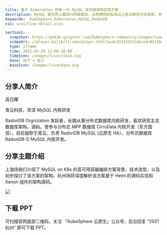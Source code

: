 ```yaml
---
title: 基于 Kubernetes 的新一代 MySQL 高可用架构实现方案
description: MySQL 是世界上最流行的数据库，从物理机到私有云公有云都有它的身影，但是基于 K8s 的 MySQL 高可用集群还是一片处女地。RadonDB MySQL 是基于 MySQL 的高可用、云原生的解决方案，在容器化方面进行了一些探索，支持主从秒级切换，确保业务高可用。主节点发生故障时，集群自动响应并选出新的主节点，从节点发生故障可自动重建并与主节点保持一致。
keywords:  KubeSphere,Kubernetes,MySQL,RadonDB
css: scss/live-detail.scss

section1:
  snapshot: https://pek3b.qingstor.com/kubesphere-community/images/luanxiaofan-hangzhou.jpeg
  videoUrl: //player.bilibili.com/player.html?aid=333433521&bvid=BV1YA41137MQ&cid=347162028&page=1&high_quality=1
  type: iframe
  time: 2021-05-29 13:00-18:00
  timeIcon: /images/live/clock.svg
  base: 线下 + 线上
  baseIcon: /images/live/base.svg
---
```


## 分享人简介

高日耀

青云科技，资深 MySQL 内核研发

RadonDB Orgnization 发起者，长期从事分布式数据库内核研发，喜欢研究主流数据库架构，源码。曾参与分布式 MPP 数据库 CirroData 内核开发（东方国信）。目前就职于青云，负责 RadonDB MySQL (云原生 HA）、分布式数据库 RadonDB-D MySQL 内核开发。

## 分享主题介绍

上海场我们介绍了 MySQL on K8s 的高可用容器编排方案背景，技术选型，以及初步探讨了该方案的架构，杭州场将深度解析该方案基于 Helm 的源码实现和 Xenon 组件的架构源码。

![](https://pek3b.qingstor.com/kubesphere-community/images/hangzhouposter-6.png)

## 下载 PPT

可扫描官网底部二维码，关注 「KubeSphere 云原生」公众号，后台回复 “2021 杭州” 即可下载 PPT。


